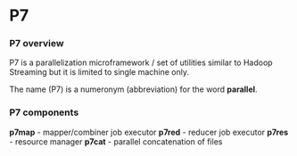 # P7


### P7 overview

P7 is a parallelization microframework / set of utilities similar to Hadoop Streaming but it is limited to single machine only. 

The name (P7) is a numeronym (abbreviation) for the word **parallel**.


### P7 components

**p7map** - mapper/combiner job executor
**p7red** - reducer job executor
**p7res** - resource manager
**p7cat** - parallel concatenation of files

